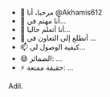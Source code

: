 - 👋 مرحبا، أنا @Akhamis612
- 👀 أنا مهتم في...
- 🌱 أنا أتعلم حاليا...
- 💞️ أتطلع إلى التعاون في ...
- 📫 كيفية الوصول لي...
- 😄 الضمائر: ...
- ⚡ حقيقة ممتعة: ...

<!---
Akhamis612 / Akhamis612 هو مستودع ✨ خاص ✨ لأن "README.md" (هذا الملف) يظهر على ملفك الشخصي GitHub.
يمكنك النقر فوق رابط المعاينة لإلقاء نظرة على التغييرات الخاصة بك.
--->Adil.

